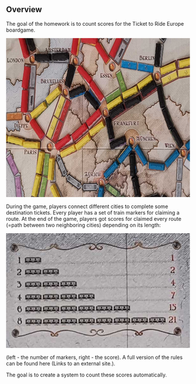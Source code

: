 ## Overview
The goal of the homework is to count scores for the Ticket to Ride Europe boardgame. 

<p align="left">
  <img width="725" height="435" src="https://github.com/bcd8697/intro-to-CV/blob/main/homework1/src_img/ann_1.png">
</p>

During the game, players connect different cities to complete some destination tickets. Every player has a set of train markers for claiming a route. 
At the end of the game, players got scores for claimed every route (=path between two neighboring cities) depending on its length:

<p align="left">
  <img width="574" height="314" src="https://github.com/bcd8697/intro-to-CV/blob/main/homework1/src_img/ann_2.png">
</p>

(left - the number of markers, right - the score). A full version of the rules can be found here (Links to an external site.).

The goal is to create a system to count these scores automatically.
